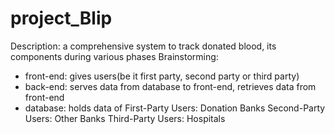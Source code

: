 # project_Blip
Description: a comprehensive system to track donated blood, its components during various phases
Brainstorming:
 - front-end: gives users(be it first party, second party or third party)
 - back-end: serves data from database to front-end, retrieves data from front-end
 - database: holds data of 
First-Party Users: Donation Banks
Second-Party Users: Other Banks
Third-Party Users: Hospitals

